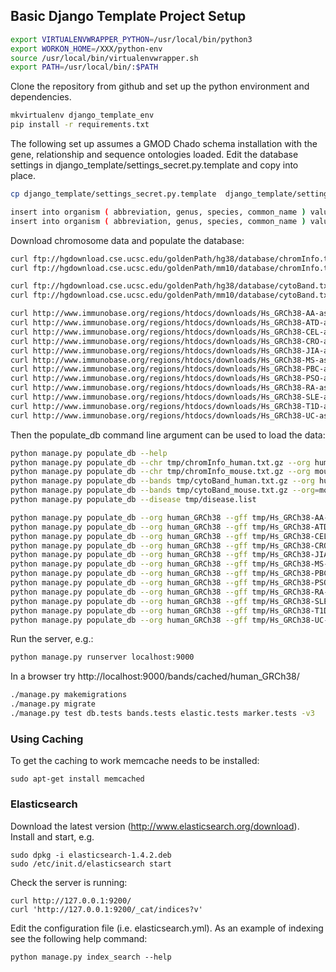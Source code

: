 
## Basic Django Template Project Setup

```bash
export VIRTUALENVWRAPPER_PYTHON=/usr/local/bin/python3
export WORKON_HOME=/XXX/python-env
source /usr/local/bin/virtualenvwrapper.sh
export PATH=/usr/local/bin/:$PATH
```
Clone the repository from github and set up the python environment and dependencies.

```bash
mkvirtualenv django_template_env
pip install -r requirements.txt
```
The following set up assumes a GMOD Chado schema installation with the gene, relationship and sequence ontologies loaded.
Edit the database settings in django_template/settings_secret.py.template and copy into place.

```bash
cp django_template/settings_secret.py.template  django_template/settings_secret.py
```

```bash
insert into organism ( abbreviation, genus, species, common_name ) values ( 'H.sapiens', 'Homo', 'sapiens_GRCh38', 'human_GRCh38');
insert into organism ( abbreviation, genus, species, common_name ) values ( 'M.musculus', 'Mus', 'musculus_mm10', 'mouse_mm10');
```

Download chromosome data and populate the database:

```bash
curl ftp://hgdownload.cse.ucsc.edu/goldenPath/hg38/database/chromInfo.txt.gz > tmp/chromInfo_human.txt.gz
curl ftp://hgdownload.cse.ucsc.edu/goldenPath/mm10/database/chromInfo.txt.gz  > tmp/chromInfo_mouse.txt.gz

curl ftp://hgdownload.cse.ucsc.edu/goldenPath/hg38/database/cytoBand.txt.gz  -o tmp/cytoBand_human.txt.gz
curl ftp://hgdownload.cse.ucsc.edu/goldenPath/mm10/database/cytoBand.txt.gz  -o tmp/cytoBand_mouse.txt.gz

curl http://www.immunobase.org/regions/htdocs/downloads/Hs_GRCh38-AA-assoc_tableGFF -o tmp/Hs_GRCh38-AA-assoc_table.gff
curl http://www.immunobase.org/regions/htdocs/downloads/Hs_GRCh38-ATD-assoc_tableGFF -o tmp/Hs_GRCh38-ATD-assoc_table.gff
curl http://www.immunobase.org/regions/htdocs/downloads/Hs_GRCh38-CEL-assoc_tableGFF -o tmp/Hs_GRCh38-CEL-assoc_table.gff
curl http://www.immunobase.org/regions/htdocs/downloads/Hs_GRCh38-CRO-assoc_tableGFF -o tmp/Hs_GRCh38-CRO-assoc_table.gff
curl http://www.immunobase.org/regions/htdocs/downloads/Hs_GRCh38-JIA-assoc_tableGFF -o tmp/Hs_GRCh38-JIA-assoc_table.gff
curl http://www.immunobase.org/regions/htdocs/downloads/Hs_GRCh38-MS-assoc_tableGFF -o tmp/Hs_GRCh38-MS-assoc_table.gff
curl http://www.immunobase.org/regions/htdocs/downloads/Hs_GRCh38-PBC-assoc_tableGFF -o tmp/Hs_GRCh38-PBC-assoc_table.gff
curl http://www.immunobase.org/regions/htdocs/downloads/Hs_GRCh38-PSO-assoc_tableGFF -o tmp/Hs_GRCh38-PSO-assoc_table.gff
curl http://www.immunobase.org/regions/htdocs/downloads/Hs_GRCh38-RA-assoc_tableGFF -o tmp/Hs_GRCh38-RA-assoc_table.gff
curl http://www.immunobase.org/regions/htdocs/downloads/Hs_GRCh38-SLE-assoc_tableGFF -o tmp/Hs_GRCh38-SLE-assoc_table.gff
curl http://www.immunobase.org/regions/htdocs/downloads/Hs_GRCh38-T1D-assoc_tableGFF -o tmp/Hs_GRCh38-T1D-assoc_table.gff
curl http://www.immunobase.org/regions/htdocs/downloads/Hs_GRCh38-UC-assoc_tableGFF -o tmp/Hs_GRCh38-UC-assoc_table.gff
```

Then the populate_db command line argument can be used to load the data:

```bash
python manage.py populate_db --help
python manage.py populate_db --chr tmp/chromInfo_human.txt.gz --org human_GRCh38
python manage.py populate_db --chr tmp/chromInfo_mouse.txt.gz --org mouse_mm10
python manage.py populate_db --bands tmp/cytoBand_human.txt.gz --org human_GRCh38 
python manage.py populate_db --bands tmp/cytoBand_mouse.txt.gz --org=mouse_mm10
python manage.py populate_db --disease tmp/disease.list

python manage.py populate_db --org human_GRCh38 --gff tmp/Hs_GRCh38-AA-assoc_table.gff
python manage.py populate_db --org human_GRCh38 --gff tmp/Hs_GRCh38-ATD-assoc_table.gff
python manage.py populate_db --org human_GRCh38 --gff tmp/Hs_GRCh38-CEL-assoc_table.gff
python manage.py populate_db --org human_GRCh38 --gff tmp/Hs_GRCh38-CRO-assoc_table.gff 
python manage.py populate_db --org human_GRCh38 --gff tmp/Hs_GRCh38-JIA-assoc_table.gff 
python manage.py populate_db --org human_GRCh38 --gff tmp/Hs_GRCh38-MS-assoc_table.gff 
python manage.py populate_db --org human_GRCh38 --gff tmp/Hs_GRCh38-PBC-assoc_table.gff 
python manage.py populate_db --org human_GRCh38 --gff tmp/Hs_GRCh38-PSO-assoc_table.gff 
python manage.py populate_db --org human_GRCh38 --gff tmp/Hs_GRCh38-RA-assoc_table.gff 
python manage.py populate_db --org human_GRCh38 --gff tmp/Hs_GRCh38-SLE-assoc_table.gff 
python manage.py populate_db --org human_GRCh38 --gff tmp/Hs_GRCh38-T1D-assoc_table.gff 
python manage.py populate_db --org human_GRCh38 --gff tmp/Hs_GRCh38-UC-assoc_table.gff 

```

Run the server, e.g.:

```bash
python manage.py runserver localhost:9000
```

In a browser try http://localhost:9000/bands/cached/human_GRCh38/

```bash
./manage.py makemigrations
./manage.py migrate
./manage.py test db.tests bands.tests elastic.tests marker.tests -v3
```

### Using Caching

To get the caching to work memcache needs to be installed:
```
sudo apt-get install memcached
```

### Elasticsearch

Download the latest version (http://www.elasticsearch.org/download). Install and start, e.g.

```
sudo dpkg -i elasticsearch-1.4.2.deb
sudo /etc/init.d/elasticsearch start
```

Check the server is running:

```
curl http://127.0.0.1:9200/
curl 'http://127.0.0.1:9200/_cat/indices?v'
```

Edit the configuration file (i.e. elasticsearch.yml). As an example of indexing see the following 
help command:

```
python manage.py index_search --help
```
